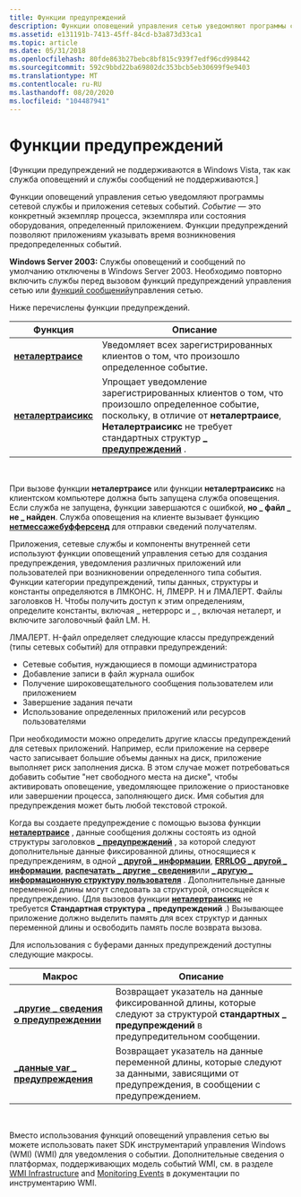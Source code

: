```yaml
---
title: Функции предупреждений
description: Функции оповещений управления сетью уведомляют программы сетевой службы и приложения сетевых событий.
ms.assetid: e131191b-7413-45ff-84cd-b3a873d33ca1
ms.topic: article
ms.date: 05/31/2018
ms.openlocfilehash: 80fde863b27bebc8bf815c939f7edf96cd998442
ms.sourcegitcommit: 592c9bbd22ba69802dc353bcb5eb30699f9e9403
ms.translationtype: MT
ms.contentlocale: ru-RU
ms.lasthandoff: 08/20/2020
ms.locfileid: "104487941"
---
```

# <a name="alert-functions"></a>Функции предупреждений

\[Функции предупреждений не поддерживаются в Windows Vista, так как служба оповещений и службы сообщений не поддерживаются.\]

Функции оповещений управления сетью уведомляют программы сетевой службы и приложения сетевых событий. *Событие* — это конкретный экземпляр процесса, экземпляра или состояния оборудования, определенный приложением. Функции предупреждений позволяют приложениям указывать время возникновения предопределенных событий.

**Windows Server 2003:** Службы оповещений и сообщений по умолчанию отключены в Windows Server 2003. Необходимо повторно включить службы перед вызовом функций предупреждений управления сетью или [функций сообщений](message-functions.md)управления сетью.

Ниже перечислены функции предупреждений.



| Функция                                   | Описание                                                                                                                                                                                            |
|--------------------------------------------|--------------------------------------------------------------------------------------------------------------------------------------------------------------------------------------------------------|
| [**неталертраисе**](/windows/desktop/api/Lmalert/nf-lmalert-netalertraise)     | Уведомляет всех зарегистрированных клиентов о том, что произошло определенное событие.                                                                                                                                  |
| [**неталертраисикс**](/windows/desktop/api/Lmalert/nf-lmalert-netalertraiseex) | Упрощает уведомление зарегистрированных клиентов о том, что произошло определенное событие, поскольку, в отличие от **неталертраисе**, **Неталертраисикс** не требует стандартных структур [**\_ предупреждений**](/windows/desktop/api/Lmalert/ns-lmalert-std_alert) . |



 

При вызове функции **неталертраисе** или функции **неталертраисикс** на клиентском компьютере должна быть запущена служба оповещения. Если служба не запущена, функции завершаются с ошибкой, **но \_ файл \_ не \_ найден**. Служба оповещения на клиенте вызывает функцию [**нетмессажебуфферсенд**](/windows/desktop/api/Lmmsg/nf-lmmsg-netmessagebuffersend) для отправки сведений получателям.

Приложения, сетевые службы и компоненты внутренней сети используют функции оповещений управления сетью для создания предупреждения, уведомления различных приложений или пользователей при возникновении определенного типа события. Функции категории предупреждений, типы данных, структуры и константы определяются в ЛМКОНС. H, ЛМЕРР. H и ЛМАЛЕРТ. Файлы заголовков H. Чтобы получить доступ к этим определениям, определите константы, включая \_ нетеррорс и \_ , включая неталерт, и включите заголовочный файл LM. H.

ЛМАЛЕРТ. H-файл определяет следующие классы предупреждений (типы сетевых событий) для отправки предупреждений:

-   Сетевые события, нуждающиеся в помощи администратора
-   Добавление записи в файл журнала ошибок
-   Получение широковещательного сообщения пользователем или приложением
-   Завершение задания печати
-   Использование определенных приложений или ресурсов пользователями

При необходимости можно определить другие классы предупреждений для сетевых приложений. Например, если приложение на сервере часто записывает большие объемы данных на диск, приложение выполняет риск заполнения диска. В этом случае может потребоваться добавить событие "нет свободного места на диске", чтобы активировать оповещение, уведомляющее приложение о приостановке или завершении процесса, заполняющего диск. Имя события для предупреждения может быть любой текстовой строкой.

Когда вы создаете предупреждение с помощью вызова функции [**неталертраисе**](/windows/desktop/api/Lmalert/nf-lmalert-netalertraise) , данные сообщения должны состоять из одной структуры заголовков [**\_ предупреждений**](/windows/desktop/api/Lmalert/ns-lmalert-std_alert) , за которой следуют дополнительные данные фиксированной длины, относящиеся к предупреждениям, в одной [**\_ другой \_ информации**](/windows/desktop/api/Lmalert/ns-lmalert-admin_other_info), [**ERRLOG \_ другой \_ информации**](/windows/desktop/api/Lmalert/ns-lmalert-errlog_other_info), [**распечатать \_ другие \_ сведения**](/windows/desktop/api/Lmalert/ns-lmalert-print_other_info)или [**\_ другую \_ информационную структуру пользователя**](/windows/desktop/api/Lmalert/ns-lmalert-user_other_info) . Дополнительные данные переменной длины могут следовать за структурой, относящейся к предупреждению. (Для вызовов функции [**неталертраисикс**](/windows/desktop/api/Lmalert/nf-lmalert-netalertraiseex) не требуется **Стандартная структура \_ предупреждений** .) Вызывающее приложение должно выделить память для всех структур и данных переменной длины и освободить память после возврата вызова.

Для использования с буферами данных предупреждений доступны следующие макросы.



| Макрос                                          | Описание                                                                                               |
|------------------------------------------------|-----------------------------------------------------------------------------------------------------------|
| [**\_другие \_ сведения о предупреждении**](/windows/desktop/api/Lmalert/nf-lmalert-alert_other_info) | Возвращает указатель на данные фиксированной длины, которые следуют за структурой **стандартных \_ предупреждений** в предупредительном сообщении. |
| [**\_данные var \_ предупреждения**](/windows/desktop/api/Lmalert/nf-lmalert-alert_var_data)     | Возвращает указатель на данные переменной длины, которые следуют за данными, зависящими от предупреждения, в сообщении с предупреждением.   |



 

Вместо использования функций оповещений управления сетью вы можете использовать пакет SDK инструментарий управления Windows (WMI) (WMI) для уведомления о событии. Дополнительные сведения о платформах, поддерживающих модель событий WMI, см. в разделе [WMI Infrastructure](/windows/desktop/WmiSdk/wmi-infrastructure) and [Monitoring Events](/windows/desktop/WmiSdk/monitoring-events) в документации по инструментарию WMI.

 

 